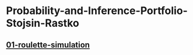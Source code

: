 # Probability-and-Inference-Portfolio-Stojsin-Rastko

## [01-roulette-simulation](./01-roulette-simulation/writeup.Rmd)
